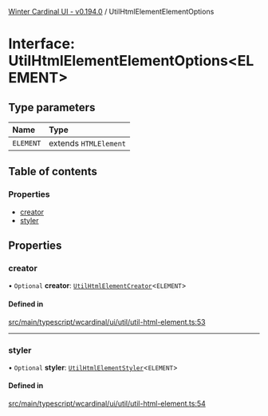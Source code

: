 [Winter Cardinal UI - v0.194.0](../index.md) / UtilHtmlElementElementOptions

# Interface: UtilHtmlElementElementOptions<ELEMENT\>

## Type parameters

| Name | Type |
| :------ | :------ |
| `ELEMENT` | extends `HTMLElement` |

## Table of contents

### Properties

- [creator](UtilHtmlElementElementOptions.md#creator)
- [styler](UtilHtmlElementElementOptions.md#styler)

## Properties

### creator

• `Optional` **creator**: [`UtilHtmlElementCreator`](../index.md#utilhtmlelementcreator)<`ELEMENT`\>

#### Defined in

[src/main/typescript/wcardinal/ui/util/util-html-element.ts:53](https://github.com/winter-cardinal/winter-cardinal-ui/blob/v0.194.0/src/main/typescript/wcardinal/ui/util/util-html-element.ts#L53)

___

### styler

• `Optional` **styler**: [`UtilHtmlElementStyler`](../index.md#utilhtmlelementstyler)<`ELEMENT`\>

#### Defined in

[src/main/typescript/wcardinal/ui/util/util-html-element.ts:54](https://github.com/winter-cardinal/winter-cardinal-ui/blob/v0.194.0/src/main/typescript/wcardinal/ui/util/util-html-element.ts#L54)
